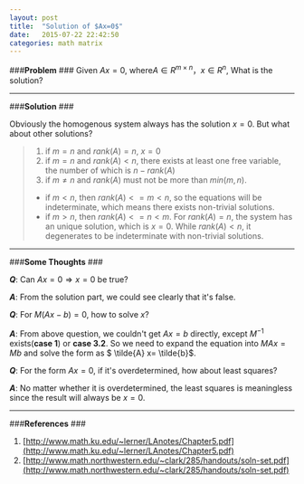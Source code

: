 ```yaml
---
layout: post
title:  "Solution of $Ax=0$"
date:   2015-07-22 22:42:50
categories: math matrix
---
```


###**Problem** ###
Given $Ax=0$, where$A\in R^{m\times n}$，$x\in R^{n}$, What is the solution?


----------

###**Solution** ###

Obviously the homogenous system always has the solution $x = 0$. But what about other solutions?


> 1. if $m = n$ and $rank(A) = n$, $x = 0$
> 2. if $m = n$ and $rank(A) < n$,  there exists at least one free variable, the number of which is $n - rank(A)$
> 3. if $m \neq n$ and $rank(A)$ must not be more than $min(m, n)$.
>  - if $m < n$, then $rank(A) <= m < n$, so the equations will be indeterminate, which means there exists non-trivial solutions.
>  - if $m > n$, then $rank(A) <= n < m$. For $rank(A) = n$, the system has an unique solution, which is $x = 0$. While $rank(A) < n$, it degenerates to be indeterminate with non-trivial solutions.

----------

###**Some Thoughts** ###


***Q***: Can $Ax = 0 \Rightarrow x = 0$ be true?

***A***: From the solution part, we could see clearly that it's false.


***Q***:  For $M(Ax-b) = 0$, how to solve $x$?

***A***:  From above question, we couldn't get $Ax=b$ directly, except $M^{-1}$ exists(**case 1**) or **case 3.2**. So we need to expand the equation into $MAx = Mb$ and solve the form as $ \tilde{A} x= \tilde{b}$.


***Q***:  For the form $Ax=0$, if it's overdetermined, how about least squares?

***A***: No matter whether it is overdetermined, the least squares is meaningless since the result will always be $x = 0$.


----------

###**References** ###

 1. [http://www.math.ku.edu/~lerner/LAnotes/Chapter5.pdf](http://www.math.ku.edu/~lerner/LAnotes/Chapter5.pdf)
 2. [http://www.math.northwestern.edu/~clark/285/handouts/soln-set.pdf](http://www.math.northwestern.edu/~clark/285/handouts/soln-set.pdf)